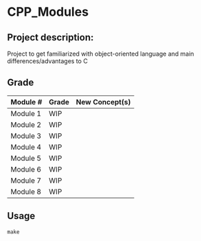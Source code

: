 # CPP_Modules

## Project description:
Project to get familiarized with object-oriented language and main differences/advantages to C

## Grade
| Module #  |      Grade   | New Concept(s) |
| --------- | ------------ | ------------- |
| Module 1  | WIP          |
| Module 2  | WIP          |
| Module 3  | WIP          |
| Module 4  | WIP          |
| Module 5  | WIP          |
| Module 6  | WIP          |
| Module 7  | WIP          |
| Module 8  | WIP          |

## Usage

```make```
